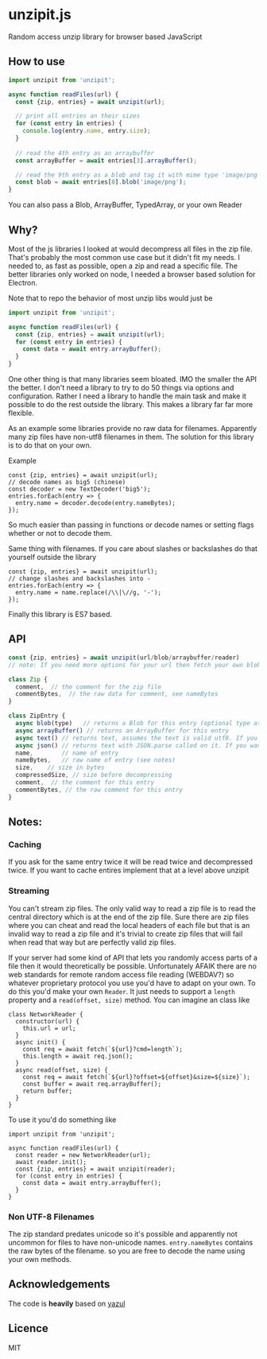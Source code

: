 # unzipit.js

Random access unzip library for browser based JavaScript

## How to use

```js
import unzipit from 'unzipit';

async function readFiles(url) {
  const {zip, entries} = await unzipit(url);

  // print all entries an their sizes
  for (const entry in entries) {
    console.log(entry.name, entry.size);
  }
  
  // read the 4th entry as an arraybuffer
  const arrayBuffer = await entries[3].arrayBuffer();

  // read the 9th entry as a blob and tag it with mime type 'image/png'
  const blob = await entries[8].blob('image/png');
}
```

You can also pass a Blob, ArrayBuffer, TypedArray, or your own Reader

## Why?

Most of the js libraries I looked at would decompress all files in the zip file.
That's probably the most common use case but it didn't fit my needs. I needed
to, as fast as possible, open a zip and read a specific file. The better libraries
only worked on node, I needed a browser based solution for Electron.

Note that to repo the behavior of most unzip libs would just be

```js
import unzipit from 'unzipit';

async function readFiles(url) {
  const {zip, entries} = await unzipit(url);
  for (const entry in entries) {
    const data = await entry.arrayBuffer();
  }
}
```

One other thing is that many libraries seem bloated. IMO the smaller the API the better.
I don't need a library to try to do 50 things via options and configuration. Rather I need
a library to handle the main task and make it possible to do the rest outside the library.
This makes a library far far more flexible.

As an example some libraries provide no raw data for filenames. Apparently many zip files
have non-utf8 filenames in them. The solution for this library is to do that on your own.

Example

    const {zip, entries} = await unzipit(url);
    // decode names as big5 (chinese)
    const decoder = new TextDecoder('big5');
    entries.forEach(entry => {
      entry.name = decoder.decode(entry.nameBytes);
    });
    
So much easier than passing in functions or decode names or setting flags whether or not to decode them.

Same thing with filenames. If you care about slashes or backslashes do that yourself outside the library

    const {zip, entries} = await unzipit(url);
    // change slashes and backslashes into -
    entries.forEach(entry => {
      entry.name = name.replace(/\\|\//g, '-');
    });

Finally this library is ES7 based.

## API

```js
const {zip, entries} = await unzipit(url/blob/arraybuffer/reader)
// note: If you need more options for your url then fetch your own blob and pass the blob in
```

```js
class Zip {
  comment,  // the comment for the zip file
  commentBytes,  // the raw data for comment, see nameBytes
}
```

```js
class ZipEntry {
  async blob(type)   // returns a Blob for this entry (optional type as in 'image/jpeg'
  async arrayBuffer() // returns an ArrayBuffer for this entry
  async text() // returns text, assumes the text is valid utf8. If you want more options decode arrayBuffer yourself
  async json() // returns text with JSON.parse called on it. If you want more options decode arrayBuffer yourself
  name,        // name of entry
  nameBytes,   // raw name of entry (see notes)
  size,    // size in bytes
  compressedSize, // size before decompressing
  comment,  // the comment for this entry
  commentBytes, // the raw comment for this entry
}
```

## Notes:

### Caching

If you ask for the same entry twice it will be read twice and decompressed twice.
If you want to cache entires implement that at a level above unzipit

### Streaming

You can't stream zip files. The only valid way to read a zip file is to read the
central directory which is at the end of the zip file. Sure there are zip files
where you can cheat and read the local headers of each file but that is an invalid
way to read a zip file and it's trivial to create zip files that will fail when
read that way but are perfectly valid zip files.

If your server had some kind of API that lets you randomly access parts of a file
then it would theoretically be possible. Unfortunately AFAIK there are no web standards
for remote random access file reading (WEBDAV?) so whatever proprietary protocol you use you'd
have to adapt on your own. To do this you'd make your own `Reader`. It just needs to support
a `length` property and a `read(offset, size)` method. You can imagine an class like

```
class NetworkReader {
  constructor(url) {
    this.url = url;
  }
  async init() {
    const req = await fetch(`${url}?cmd=length`);
    this.length = await req.json();
  }
  async read(offset, size) {
    const req = await fetch(`${url}?offset=${offset}&size=${size}`);
    const buffer = await req.arrayBuffer();
    return buffer;
  }
}
```

To use it you'd do something like

```
import unzipit from 'unzipit';

async function readFiles(url) {
  const reader = new NetworkReader(url);
  await reader.init();
  const {zip, entries} = await unzipit(reader);
  for (const entry in entries) {
    const data = await entry.arrayBuffer();
  }
}
``` 

### Non UTF-8 Filenames

The zip standard predates unicode so it's possible and apparently not uncommon for files
to have non-unicode names. `entry.nameBytes` contains the raw bytes of the filename.
so you are free to decode the name using your own methods.

## Acknowledgements

The code is **heavily** based on [yazul](https://github.com/thejoshwolfe/yauzl)

## Licence

MIT
